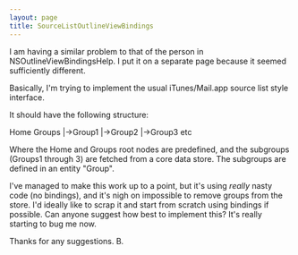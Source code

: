```yaml
---
layout: page
title: SourceListOutlineViewBindings
---
```


I am having a similar problem to that of the person in NSOutlineViewBindingsHelp. I put it on a separate page because it seemed sufficiently different.

Basically, I'm trying to implement the usual iTunes/Mail.app source list style interface.

It should have the following structure:
    
Home
Groups
|->Group1
|->Group2
|->Group3 etc


Where the Home and Groups root nodes are predefined, and the subgroups (Groups1 through 3) are fetched from a core data store. The subgroups are defined in an entity "Group".

I've managed to make this work up to a point, but it's using *really* nasty code (no bindings), and it's nigh on impossible to remove groups from the store. I'd ideally like to scrap it and start from scratch using bindings if possible. Can anyone suggest how best to implement this? It's really starting to bug me now.

Thanks for any suggestions. B.

